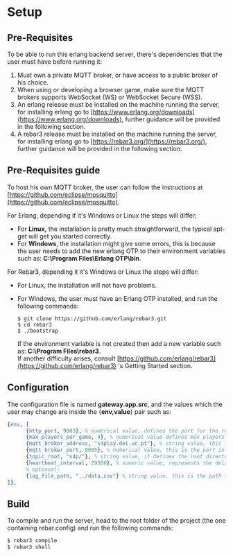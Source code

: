 # Setup

## Pre-Requisites

To be able to run this erlang backend server, there's dependencies that the user must have before running it:

1. Must own a private MQTT broker, or have access to a public broker of his choice.
2. When using or developing a browser game, make sure the MQTT brokers supports WebSocket (WS) or WebSocket Secure (WSS).
3. An erlang release must be installed on the machine running the server, for installing erlang go to [https://www.erlang.org/downloads](https://www.erlang.org/downloads), further guidance will be provided in the following section.
4. A rebar3 release must be installed on the machine running the server, for installing erlang go to [https://rebar3.org/](https://rebar3.org/), further guidance will be provided in the following section.

## Pre-Requisites guide

To host his own MQTT broker, the user can follow the instructions at [https://github.com/eclipse/mosquitto](https://github.com/eclipse/mosquitto).

For Erlang, depending if it's Windows or Linux the steps will differ:

* For **Linux,** the installation is pretty much straightforward, the typical apt-get will get you started correctly.
* For **Windows**, the installation might give some errors, this is because the user needs to add the new erlang OTP to their environment variables such as: **C:\Program Files\Erlang OTP\bin**.

For Rebar3, depending it it's Windows or Linux the steps will differ:

* For Linux, the installation will not have problems.
*   For Windows, the user must have an Erlang OTP installed, and run the following commands:

    ```
    $ git clone https://github.com/erlang/rebar3.git
    $ cd rebar3
    $ ./bootstrap
    ```

    If the environment variable is not created then add a new variable such as: **C:\Program Files\rebar3**.\
    If another difficulty arises, consult [https://github.com/erlang/rebar3](https://github.com/erlang/rebar3) 's Getting Started section.

## Configuration

The configuration file is named **gateway.app.src**, and the values which the user may change are inside the {**env,value**} pair such as:

```erlang
{env, [
      {http_port, 9003}, % numerical value, defines the port for the requests
      {max_players_per_game, 4}, % numerical value defines max players per game
      {mqtt_broker_address, "s4play.dei.uc.pt"}, % string value, this is the ip of your mqtt broker
      {mqtt_broker_port, 9005}, % numerical value, this is the port in which your broker is running (can be ws or IoT port)
      {topic_root, "s4p/"}, % string value, it defines the root directory of your mqtt topic
      {heartbeat_interval, 29500}, % numeric value, represents the delay in milliseconds
      % optional:
      {log_file_path, "../data.csv"} % string value, this is the path to the document which is created when logs are exported
]},
```

## Build

To compile and run the server, head to the root folder of the project (the one containing rebar.config) and run the following commands:

```sh
$ rebar3 compile
$ rebar3 shell
```
